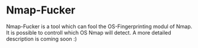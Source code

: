 # Nmap-Fucker
Nmap-Fucker is a tool which can fool the OS-Fingerprinting modul of Nmap. It is possible to controll which OS Nmap will detect. A more detailed description is coming soon :)
